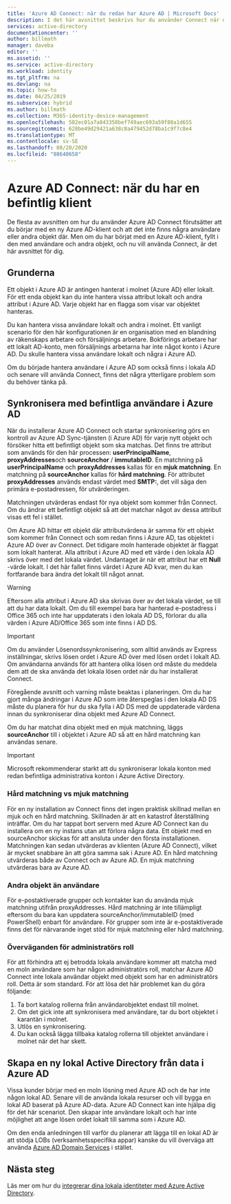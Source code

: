 ```yaml
---
title: 'Azure AD Connect: när du redan har Azure AD | Microsoft Docs'
description: I det här avsnittet beskrivs hur du använder Connect när du har en befintlig Azure AD-klient.
services: active-directory
documentationcenter: ''
author: billmath
manager: daveba
editor: ''
ms.assetid: ''
ms.service: active-directory
ms.workload: identity
ms.tgt_pltfrm: na
ms.devlang: na
ms.topic: how-to
ms.date: 04/25/2019
ms.subservice: hybrid
ms.author: billmath
ms.collection: M365-identity-device-management
ms.openlocfilehash: 582ec01a7a843358bef749aec693a59f88a1d655
ms.sourcegitcommit: 628be49d29421a638c8a479452d78ba1c9f7c8e4
ms.translationtype: MT
ms.contentlocale: sv-SE
ms.lasthandoff: 08/20/2020
ms.locfileid: "88640658"
---
```

# <a name="azure-ad-connect-when-you-have-an-existing-tenant"></a>Azure AD Connect: när du har en befintlig klient
De flesta av avsnitten om hur du använder Azure AD Connect förutsätter att du börjar med en ny Azure AD-klient och att det inte finns några användare eller andra objekt där. Men om du har börjat med en Azure AD-klient, fyllt i den med användare och andra objekt, och nu vill använda Connect, är det här avsnittet för dig.

## <a name="the-basics"></a>Grunderna
Ett objekt i Azure AD är antingen hanterat i molnet (Azure AD) eller lokalt. För ett enda objekt kan du inte hantera vissa attribut lokalt och andra attribut i Azure AD. Varje objekt har en flagga som visar var objektet hanteras.

Du kan hantera vissa användare lokalt och andra i molnet. Ett vanligt scenario för den här konfigurationen är en organisation med en blandning av räkenskaps arbetare och försäljnings arbetare. Bokförings arbetare har ett lokalt AD-konto, men försäljnings arbetarna har inte något konto i Azure AD. Du skulle hantera vissa användare lokalt och några i Azure AD.

Om du började hantera användare i Azure AD som också finns i lokala AD och senare vill använda Connect, finns det några ytterligare problem som du behöver tänka på.

## <a name="sync-with-existing-users-in-azure-ad"></a>Synkronisera med befintliga användare i Azure AD
När du installerar Azure AD Connect och startar synkronisering görs en kontroll av Azure AD Sync-tjänsten (i Azure AD) för varje nytt objekt och försöker hitta ett befintligt objekt som ska matchas. Det finns tre attribut som används för den här processen: **userPrincipalName**, **proxyAddresses**och **sourceAnchor** / **immutableID**. En matchning på **userPrincipalName** och **proxyAddresses** kallas för en **mjuk matchning**. En matchning på **sourceAnchor** kallas för **hård matchning**. För attributet **proxyAddresses** används endast värdet med **SMTP:**, det vill säga den primära e-postadressen, för utvärderingen.

Matchningen utvärderas endast för nya objekt som kommer från Connect. Om du ändrar ett befintligt objekt så att det matchar något av dessa attribut visas ett fel i stället.

Om Azure AD hittar ett objekt där attributvärdena är samma för ett objekt som kommer från Connect och som redan finns i Azure AD, tas objektet i Azure AD över av Connect. Det tidigare moln hanterade objektet är flaggat som lokalt hanterat. Alla attribut i Azure AD med ett värde i den lokala AD skrivs över med det lokala värdet. Undantaget är när ett attribut har ett **Null** -värde lokalt. I det här fallet finns värdet i Azure AD kvar, men du kan fortfarande bara ändra det lokalt till något annat.

> [!WARNING]
> Eftersom alla attribut i Azure AD ska skrivas över av det lokala värdet, se till att du har data lokalt. Om du till exempel bara har hanterad e-postadress i Office 365 och inte har uppdaterats i den lokala AD DS, förlorar du alla värden i Azure AD/Office 365 som inte finns i AD DS.

> [!IMPORTANT]
> Om du använder Lösenordssynkronisering, som alltid används av Express inställningar, skrivs lösen ordet i Azure AD över med lösen ordet i lokalt AD. Om användarna används för att hantera olika lösen ord måste du meddela dem att de ska använda det lokala lösen ordet när du har installerat Connect.

Föregående avsnitt och varning måste beaktas i planeringen. Om du har gjort många ändringar i Azure AD som inte återspeglas i den lokala AD DS måste du planera för hur du ska fylla i AD DS med de uppdaterade värdena innan du synkroniserar dina objekt med Azure AD Connect.

Om du har matchat dina objekt med en mjuk matchning, läggs **sourceAnchor** till i objektet i Azure AD så att en hård matchning kan användas senare.

>[!IMPORTANT]
> Microsoft rekommenderar starkt att du synkroniserar lokala konton med redan befintliga administrativa konton i Azure Active Directory.

### <a name="hard-match-vs-soft-match"></a>Hård matchning vs mjuk matchning
För en ny installation av Connect finns det ingen praktisk skillnad mellan en mjuk och en hård matchning. Skillnaden är att en katastrof återställning inträffar. Om du har tappat bort servern med Azure AD Connect kan du installera om en ny instans utan att förlora några data. Ett objekt med en sourceAnchor skickas för att ansluta under den första installationen. Matchningen kan sedan utvärderas av klienten (Azure AD Connect), vilket är mycket snabbare än att göra samma sak i Azure AD. En hård matchning utvärderas både av Connect och av Azure AD. En mjuk matchning utvärderas bara av Azure AD.

### <a name="other-objects-than-users"></a>Andra objekt än användare
För e-postaktiverade grupper och kontakter kan du använda mjuk matchning utifrån proxyAddresses. Hård matchning är inte tillämpligt eftersom du bara kan uppdatera sourceAnchor/immutableID (med PowerShell) enbart för användare. För grupper som inte är e-postaktiverade finns det för närvarande inget stöd för mjuk matchning eller hård matchning.

### <a name="admin-role-considerations"></a>Överväganden för administratörs roll
För att förhindra att ej betrodda lokala användare kommer att matcha med en moln användare som har någon administratörs roll, matchar Azure AD Connect inte lokala användar objekt med objekt som har en administratörs roll. Detta är som standard. För att lösa det här problemet kan du göra följande:

1.  Ta bort katalog rollerna från användarobjektet endast till molnet.
2.  Om det gick inte att synkronisera med användare, tar du bort objektet i karantän i molnet.
3.  Utlös en synkronisering.
4.  Du kan också lägga tillbaka katalog rollerna till objektet användare i molnet när det har skett.



## <a name="create-a-new-on-premises-active-directory-from-data-in-azure-ad"></a>Skapa en ny lokal Active Directory från data i Azure AD
Vissa kunder börjar med en moln lösning med Azure AD och de har inte någon lokal AD. Senare vill de använda lokala resurser och vill bygga en lokal AD baserat på Azure AD-data. Azure AD Connect kan inte hjälpa dig för det här scenariot. Den skapar inte användare lokalt och har inte möjlighet att ange lösen ordet lokalt till samma som i Azure AD.

Om den enda anledningen till varför du planerar att lägga till en lokal AD är att stödja LOBs (verksamhetsspecifika appar) kanske du vill överväga att använda [Azure AD Domain Services](../../active-directory-domain-services/index.yml) i stället.

## <a name="next-steps"></a>Nästa steg
Läs mer om hur du [integrerar dina lokala identiteter med Azure Active Directory](whatis-hybrid-identity.md).
